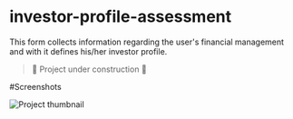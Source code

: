 # investor-profile-assessment

This form collects information regarding the user's financial management and with it defines his/her investor profile.

> :construction: Project under construction :construction:

#Screenshots

![Project thumbnail]()